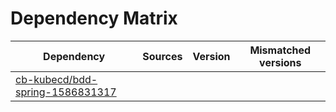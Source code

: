# Dependency Matrix

Dependency | Sources | Version | Mismatched versions
---------- | ------- | ------- | -------------------
[cb-kubecd/bdd-spring-1586831317](https://github.com/cb-kubecd/bdd-spring-1586831317.git) |  | []() | 
